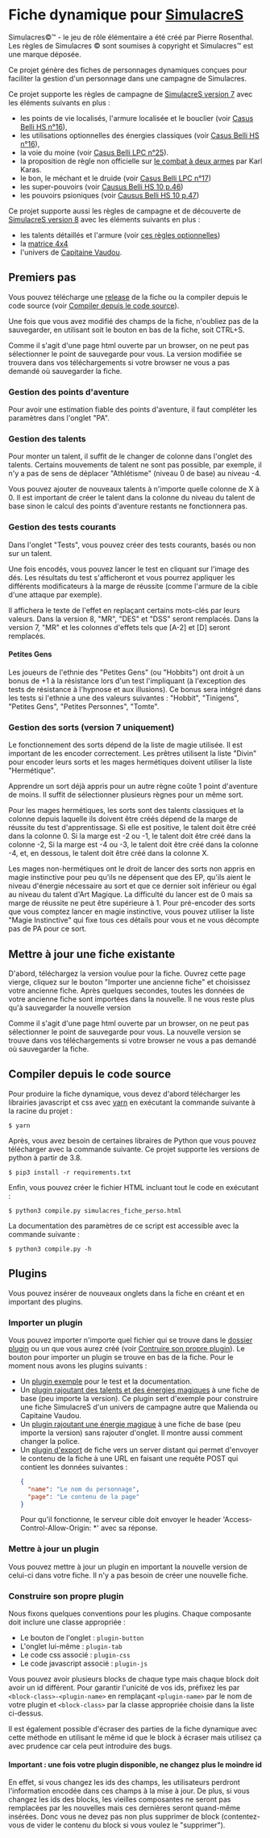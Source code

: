 # Fiche dynamique pour [SimulacreS](https://www.facebook.com/groups/1501312836787784/)

Simulacres©™ - le jeu de rôle élémentaire a été créé par Pierre Rosenthal.
Les règles de Simulacres © sont soumises à copyright et Simulacres™ est une marque déposée.

Ce projet génère des fiches de personnages dynamiques conçues pour faciliter la gestion d'un personnage
dans une campagne de Simulacres.

Ce projet supporte les règles de campagne de
[SimulacreS version 7](https://www.facebook.com/groups/Simulacres/permalink/1512926132293121/)
avec les éléments suivants en plus :
- les points de vie localisés, l'armure localisée et le bouclier
  (voir [Casus Belli HS n°16](http://confrerie-acier.chez-alice.fr/localisation%20armures%20et%20autres.htm)),
- les utilisations optionnelles des énergies classiques
  (voir [Casus Belli HS n°16](http://confrerie-acier.chez-alice.fr/localisation%20armures%20et%20autres.htm)),
- la voie du moine (voir [Casus Belli LPC n°25](http://joueursdurepaire.free.fr/casus_belli/cb_LPC25.html)).
- la proposition de règle non officielle sur
  [le combat à deux armes](https://www.facebook.com/groups/Simulacres/permalink/2507313226187735/) par Karl Karas.
- le bon, le méchant et le druide
  (voir [Casus Belli LPC n°17](http://joueursdurepaire.free.fr/casus_belli/cb_LPC17.html))
- les super-pouvoirs
  (voir [Causus Belli HS 10 p.46](https://www.facebook.com/groups/Simulacres/permalink/2510465732539151/))
- les pouvoirs psioniques
  (voir [Causus Belli HS 10 p.47](https://www.facebook.com/groups/Simulacres/permalink/2510465732539151/))

Ce projet supporte aussi les règles de campagne et de découverte de
[SimulacreS version 8](https://www.facebook.com/groups/Simulacres/permalink/2324033054515754/)
avec les éléments suivants en plus :
- les talents détaillés et l'armure
  (voir [ces règles optionnelles](https://www.facebook.com/groups/Simulacres/permalink/2186771051575289/))
- la [matrice 4x4](https://www.facebook.com/groups/Simulacres/permalink/2532857676966623/)
- l'univers de [Capitaine Vaudou](https://www.black-book-editions.fr/catalogue.php?id=704).

## Premiers pas

Vous pouvez télécharge une [release](../../releases) de la fiche
ou la compiler depuis le code source
(voir [Compiler depuis le code source](#compiler-depuis-le-code-source)).

Une fois que vous avez modifié des champs de la fiche, n'oubliez pas de la sauvegarder,
en utilisant soit le bouton en bas de la fiche, soit CTRL+S.

Comme il s'agit d'une page html ouverte par un browser, on ne peut pas sélectionner
le point de sauvegarde pour vous.
La version modifiée se trouvera dans vos téléchargements si votre browser ne vous a
pas demandé où sauvegarder la fiche.

### Gestion des points d'aventure

Pour avoir une estimation fiable des points d'aventure,
il faut compléter les paramètres dans l'onglet "PA".

### Gestion des talents

Pour monter un talent, il suffit de le changer de colonne dans l'onglet des talents.
Certains mouvements de talent ne sont pas possible, par exemple, il n'y a pas de
sens de déplacer "Athlétisme" (niveau 0 de base) au niveau -4.

Vous pouvez ajouter de nouveaux talents à n'importe quelle colonne de X à 0.
Il est important de créer le talent dans la colonne du niveau du talent de base
sinon le calcul des points d'aventure restants ne fonctionnera pas.

### Gestion des tests courants

Dans l'onglet "Tests", vous pouvez créer des tests courants, basés ou non sur un talent.

Une fois encodés, vous pouvez lancer le test en cliquant sur l'image des dés.
Les résultats du test s'afficheront et vous pourrez appliquer
les différents modificateurs à la marge de réussite
(comme l'armure de la cible d'une attaque par exemple).

Il affichera le texte de l'effet en replaçant certains mots-clés par leurs valeurs.
Dans la version 8, "MR", "DES" et "DSS" seront remplacés.
Dans la version 7, "MR" et les colonnes d'effets tels que [A-2] et [D] seront remplacés.

#### Petites Gens

Les joueurs de l'ethnie des "Petites Gens" (ou "Hobbits") ont droit à un bonus de +1 à la résistance
lors d'un test l'impliquant (à l'exception des tests de résistance à l'hypnose et aux illusions).
Ce bonus sera intégré dans les tests si l'ethnie a une des valeurs suivantes :
"Hobbit", "Tinigens", "Petites Gens", "Petites Personnes", "Tomte".

### Gestion des sorts (version 7 uniquement)

Le fonctionnement des sorts dépend de la liste de magie utilisée.
Il est important de les encoder correctement.
Les prêtres utilisent la liste "Divin" pour encoder leurs sorts et les mages hermétiques
doivent utiliser la liste "Hermétique".

Apprendre un sort déjà appris pour un autre règne coûte 1 point d'aventure de moins.
Il suffit de sélectionner plusieurs règnes pour un même sort.

Pour les mages hermétiques, les sorts sont des talents classiques
et la colonne depuis laquelle ils doivent être créés dépend de la marge de réussite
du test d'apprentissage. Si elle est positive,
le talent doit être créé dans la colonne 0.
Si la marge est -2 ou -1, le talent doit être créé dans la colonne -2,
Si la marge est -4 ou -3, le talent doit être créé dans la colonne -4,
et, en dessous, le talent doit être créé dans la colonne X.

Les mages non-hermétiques ont le droit de lancer des sorts non appris
en magie instinctive pour peu qu'ils ne dépensent que des EP, qu'ils aient le niveau
d'énergie nécessaire au sort et que ce dernier soit inférieur ou égal au niveau du
talent d'Art Magique. La difficulté du lancer est de 0 mais sa marge de
réussite ne peut être supérieure à 1. Pour pré-encoder des sorts que vous comptez
lancer en magie instinctive, vous pouvez utiliser la liste "Magie Instinctive"
qui fixe tous ces détails pour vous et ne vous décompte pas de PA pour ce sort.

## Mettre à jour une fiche existante

D'abord, téléchargez la version voulue pour la fiche.
Ouvrez cette page vierge, cliquez sur le bouton "Importer une ancienne fiche"
et choisissez votre ancienne fiche.
Après quelques secondes, toutes les données de votre ancienne fiche sont importées
dans la nouvelle.
Il ne vous reste plus qu'à sauvegarder la nouvelle version

Comme il s'agit d'une page html ouverte par un browser, on ne peut pas sélectionner
le point de sauvegarde pour vous.
La nouvelle version se trouve dans vos téléchargements si votre browser ne vous a
pas demandé où sauvegarder la fiche.

## Compiler depuis le code source

Pour produire la fiche dynamique, vous devez d'abord télécharger les librairies
javascript et css avec [yarn](https://classic.yarnpkg.com/en/docs/install/)
en exécutant la commande suivante à la racine du projet :

```console
$ yarn
```

Après, vous avez besoin de certaines libraires de Python que vous pouvez
télécharger avec la commande suivante.
Ce projet supporte les versions de python à partir de 3.8.

```console
$ pip3 install -r requirements.txt
```

Enfin, vous pouvez créer le fichier HTML incluant tout le code en exécutant :

```console
$ python3 compile.py simulacres_fiche_perso.html
```

La documentation des paramètres de ce script est accessible avec la commande suivante :
```console
$ python3 compile.py -h
```

## Plugins

Vous pouvez insérer de nouveaux onglets dans la fiche en créant et en important des plugins.

### Importer un plugin

Vous pouvez importer n'importe quel fichier qui se trouve
dans le [dossier plugin](plugins) ou un que vous aurez créé
(voir [Contruire son propre plugin](#construire-son-propre-plugin)).
Le bouton pour importer un plugin se trouve en bas de la fiche.
Pour le moment nous avons les plugins suivants :

- Un [plugin exemple](plugins/plugin_example.html) pour le test et la documentation.
- Un [plugin rajoutant des talents et des énergies magiques](plugins/plugin_other_world.html)
  à une fiche de base (peu importe la version). Ce plugin sert d'exemple
  pour construire une fiche SimulacreS d'un univers de campagne
  autre que Malienda ou Capitaine Vaudou.
- Un [plugin rajoutant une énergie magique](plugins/plugin_generic_world.html)
  à une fiche de base (peu importe la version) sans rajouter d'onglet.
  Il montre aussi comment changer la police.
- Un [plugin d'export](plugins/plugin_export_to_server.html) de fiche vers un server distant
  qui permet d'envoyer le contenu de la fiche à une URL
  en faisant une requête POST qui contient les données suivantes :
  ```json
  {
    "name": "Le nom du personnage",
    "page": "Le contenu de la page"
  }
  ```
  Pour qu'il fonctionne, le serveur cible doit envoyer le header
  'Access-Control-Allow-Origin: *' avec sa réponse.

### Mettre à jour un plugin

Vous pouvez mettre à jour un plugin en important la nouvelle version de celui-ci
dans votre fiche. Il n'y a pas besoin de créer une nouvelle fiche.

### Construire son propre plugin

Nous fixons quelques conventions pour les plugins.
Chaque composante doit inclure une classe appropriée :

- Le bouton de l'onglet : ``plugin-button``
- L'onglet lui-même : ``plugin-tab``
- Le code css associé : ``plugin-css``
- Le code javascript associé : ``plugin-js``

Vous pouvez avoir plusieurs blocks de chaque type
mais chaque block doit avoir un id différent.
Pour garantir l'unicité de vos ids, préfixez les par
``<block-class>-<plugin-name>`` en remplaçant ``<plugin-name>``
par le nom de votre plugin
et ``<block-class>`` par la classe appropriée choisie dans la liste ci-dessus.

Il est également possible d'écraser des parties de la fiche dynamique avec cette
méthode en utilisant le même id que le block à écraser
mais utilisez ça avec prudence car cela peut introduire des bugs.

#### Important : une fois votre plugin disponible, ne changez plus le moindre id

En effet, si vous changez les ids des champs, les utilisateurs perdront l'information
encodée dans ces champs à la mise à jour.
De plus, si vous changez les ids des blocks, les vieilles composantes ne seront
pas remplacées par les nouvelles mais ces dernières seront quand-même insérées.
Donc vous ne devez pas non plus supprimer de block (contentez-vous de vider
le contenu du block si vous voulez le "supprimer").
